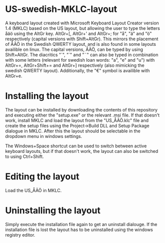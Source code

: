 # US-swedish-MKLC-layout
A keyboard layout created with Microsoft Keyboard Layout Creator version 1.4 (MKLC) based on the US layout, but allowing the user to type the letters åäö using the AltGr key. AltGr+[, AltGr+' and AltGr+; for "å", "ä" and "ö" respectively (capital versions with Shift+AltGr). This mirrors the placement of ÅÄÖ in the Swedish QWERTY layout, and is also found in some layouts availible on linux. The capital versions, ÅÄÖ, can be typed by using Shift+AltGr. The diacritics "´", "`" and "¨" can also be typed in combination with some letters (relevant for swedish loan words: "a", "e" and "u") with AltGr+=, AltGr+Shift+= and AltGr+] respectively (also mimicking the swedish QWERTY layout). Additionally, the "€" symbol is availible with AltGr+e.

# Installing the layout
The layout can be installed by downloading the contents of this repository and executing either the "setup.exe" or the relevant .msi file. If that doesn't work, install MKLC and load the layout from the "US_ÅÄÖ.klc" file and create the setup files using the Project->Build DLL and Setup Package dialogue in MKLC. After this the layout should be selectable in the dropdown menu in windows settings.

The Windows+Space shortcut can be used to switch between active keyboard layouts, but if that doesn't work, the layout can also be switched to using Ctrl+Shift.

# Editing the layout
Load the US_ÅÄÖ in MKLC.

# Uninstalling the layout
Simply execute the installation file again to get an uninstall dialouge. If the installation file is lost the layout has to be uninstalled using the windows registry editor.
